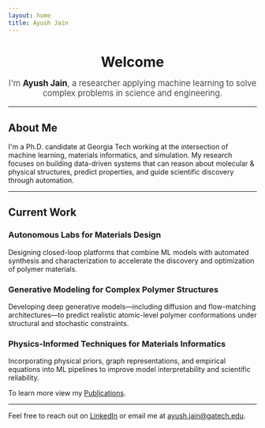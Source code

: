 ```yaml
---
layout: home
title: Ayush Jain
---
```


<div style="text-align: center;">
  <h1 style="margin-bottom: 0.2em;">Welcome</h1>
  <p style="font-size: 1.2em; font-weight: 300;">
    I'm <strong>Ayush Jain</strong>, a researcher applying machine learning to solve complex problems in science and engineering.
  </p>
</div>

---

## About Me

I'm a Ph.D. candidate at Georgia Tech working at the intersection of machine learning, materials informatics, and simulation. My research focuses on building data-driven systems that can reason about molecular & physical structures, predict properties, and guide scientific discovery through automation.

---

## Current Work

### Autonomous Labs for Materials Design  
Designing closed-loop platforms that combine ML models with automated synthesis and characterization to accelerate the discovery and optimization of polymer materials.

### Generative Modeling for Complex Polymer Structures  
Developing deep generative models—including diffusion and flow-matching architectures—to predict realistic atomic-level polymer conformations under structural and stochastic constraints.

### Physics-Informed Techniques for Materials Informatics  
Incorporating physical priors, graph representations, and empirical equations into ML pipelines to improve model interpretability and scientific reliability.

To learn more view my [Publications](/publications).

---

Feel free to reach out on [LinkedIn](https://www.linkedin.com/in/j-ayush) or email me at [ayush.jain@gatech.edu](mailto:ayush.jain@gatech.edu).
